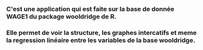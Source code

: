 ### C'est une application qui est faite sur la base de donnée WAGE1 du package wooldridge de R. 
### Elle permet de voir la structure, les graphes intercatifs et meme la regression linéaire entre les variables de la base wooldridge. 
